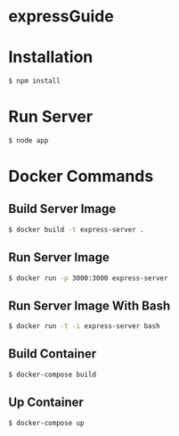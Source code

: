 # expressGuide

# Installation

```sh
$ npm install
```

# Run Server
```sh
$ node app
```

# Docker Commands

## Build Server Image
```sh
$ docker build -t express-server .
```

## Run Server Image
```sh
$ docker run -p 3000:3000 express-server
```

## Run Server Image With Bash
```sh
$ docker run -t -i express-server bash
```

## Build Container
```sh
$ docker-compose build
```

## Up Container
```sh
$ docker-compose up 
```